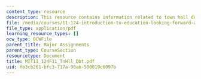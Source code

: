```yaml
---
content_type: resource
description: This resource contains information related to town hall debate.
file: /media/courses/11-124-introduction-to-education-looking-forward-and-looking-back-on-education-fall-2011/fb3cb261bfc3717a98ab500019c6097b_MIT11_124F11_TnHll_Dbt.pdf
file_type: application/pdf
learning_resource_types: []
ocw_type: OCWFile
parent_title: Major Assignments
parent_type: CourseSection
resourcetype: Document
title: MIT11_124F11_TnHll_Dbt.pdf
uid: fb3cb261-bfc3-717a-98ab-500019c6097b
---
```

